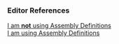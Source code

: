 ### Editor References

[I am **not** using Assembly Definitions](Editor%20Assemblies.md)  
[I am using Assembly Definitions](Assembly%20Definitions.md)
